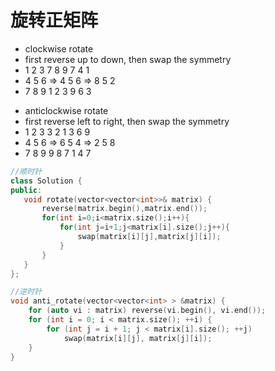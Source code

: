 # 旋转正矩阵
> 
 * clockwise rotate
 * first reverse up to down, then swap the symmetry 
 * 1 2 3     7 8 9     7 4 1
 * 4 5 6  => 4 5 6  => 8 5 2
 * 7 8 9     1 2 3     9 6 3
>
* anticlockwise rotate
 * first reverse left to right, then swap the symmetry
 * 1 2 3     3 2 1     3 6 9
 * 4 5 6  => 6 5 4  => 2 5 8
 * 7 8 9     9 8 7     1 4 7
 ```C++
 //顺时针
class Solution {
public:
    void rotate(vector<vector<int>>& matrix) {
        reverse(matrix.begin(),matrix.end());
        for(int i=0;i<matrix.size();i++){
            for(int j=i+1;j<matrix[i].size();j++){
                swap(matrix[i][j],matrix[j][i]);
            }
        }
    }
};
```

```C++
//逆时针
void anti_rotate(vector<vector<int> > &matrix) {
    for (auto vi : matrix) reverse(vi.begin(), vi.end());
    for (int i = 0; i < matrix.size(); ++i) {
        for (int j = i + 1; j < matrix[i].size(); ++j)
            swap(matrix[i][j], matrix[j][i]);
    }
}
```
